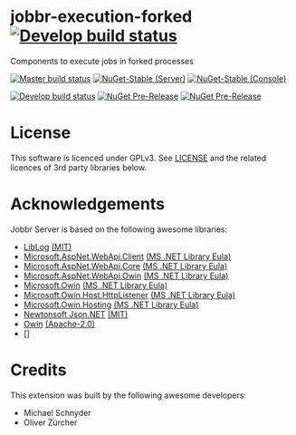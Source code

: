 # jobbr-execution-forked [![Develop build status][execution-forked-badge-build-develop]][execution-forked-link-build]
Components to execute jobs in forked processes

[![Master build status][execution-forked-badge-build-master]][execution-forked-link-build] 
[![NuGet-Stable (Server)][execution-forked-server-badge-nuget]][execution-forked-server-link-nuget]
[![NuGet-Stable (Console)][execution-forked-console-badge-nuget]][execution-forked-console-link-nuget]

[![Develop build status][execution-forked-badge-build-develop]][execution-forked-link-build] 
[![NuGet Pre-Release][execution-forked-server-badge-nuget-pre]][execution-forked-server-link-nuget] 
[![NuGet Pre-Release][execution-forked-console-badge-nuget-pre]][execution-forked-console-link-nuget] 

# License
This software is licenced under GPLv3. See [LICENSE](LICENSE) and the related licences of 3rd party libraries below.



# Acknowledgements
Jobbr Server is based on the following awesome libraries:
* [LibLog](https://github.com/damianh/LibLog) [(MIT)](https://github.com/damianh/LibLog/blob/master/licence.txt)
* [Microsoft.AspNet.WebApi.Client](https://www.asp.net/web-api) [(MS .NET Library Eula)](https://www.microsoft.com/web/webpi/eula/net_library_eula_enu.htm)
* [Microsoft.AspNet.WebApi.Core](https://www.asp.net/web-api) [(MS .NET Library Eula)](https://www.microsoft.com/web/webpi/eula/net_library_eula_enu.htm)
* [Microsoft.AspNet.WebApi.Owin](https://www.asp.net/web-api) [(MS .NET Library Eula)](https://www.microsoft.com/web/webpi/eula/net_library_eula_enu.htm)
* [Microsoft.Owin](https://github.com/aspnet/AspNetKatana/) [(MS .NET Library Eula)](https://www.microsoft.com/web/webpi/eula/net_library_eula_enu.htm)
* [Microsoft.Owin.Host.HttpListener](https://github.com/aspnet/AspNetKatana/) [(MS .NET Library Eula)](https://www.microsoft.com/web/webpi/eula/net_library_eula_enu.htm)
* [Microsoft.Owin.Hosting](https://github.com/aspnet/AspNetKatana/) [(MS .NET Library Eula)](https://www.microsoft.com/web/webpi/eula/net_library_eula_enu.htm) 
* [Newtonsoft Json.NET](https://github.com/JamesNK/Newtonsoft.Json) [(MIT)](https://github.com/JamesNK/Newtonsoft.Json/blob/master/LICENSE.md)
* [Owin](https://github.com/owin-contrib/owin-hosting) [(Apache-2.0)](https://github.com/owin-contrib/owin-hosting/blob/master/LICENSE.txt)
* []
# Credits
This extension was built by the following awesome developers:
* Michael Schnyder
* Oliver Zürcher

[execution-forked-link-build]:                  https://ci.appveyor.com/project/Jobbr/jobbr-execution-forked         
[execution-forked-server-link-nuget]:           https://www.nuget.org/packages/Jobbr.Execution.Forked
[execution-forked-console-link-nuget]:          https://www.nuget.org/packages/Jobbr.Runtime.Console

[execution-forked-badge-build-develop]:         https://img.shields.io/appveyor/ci/Jobbr/jobbr-execution-forked/develop.svg?label=develop
[execution-forked-badge-build-master]:          https://img.shields.io/appveyor/ci/Jobbr/jobbr-execution-forked/master.svg?label=master
[execution-forked-server-badge-nuget]:          https://img.shields.io/nuget/v/Jobbr.Execution.Forked.svg?label=NuGet%20stable%20%28Extension%29
[execution-forked-server-badge-nuget-pre]:      https://img.shields.io/nuget/vpre/Jobbr.Execution.Forked.svg?label=NuGet%20pre%20%28Extension%29
[execution-forked-console-badge-nuget]:         https://img.shields.io/nuget/v/Jobbr.Runtime.Console.svg?label=NuGet%20stable%20%28Console%29
[execution-forked-console-badge-nuget-pre]:     https://img.shields.io/nuget/vpre/Jobbr.Runtime.Console.svg?label=NuGet%20pre%20%28Console%29